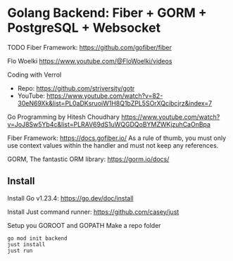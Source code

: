 # Golang Backend: Fiber + GORM + PostgreSQL + Websocket

TODO
Fiber Framework: https://github.com/gofiber/fiber

Flo Woelki
https://www.youtube.com/@FloWoelki/videos

Coding with Verrol
- Repo: https://github.com/striversity/gotr
- YouTube: https://www.youtube.com/watch?v=82-30eN69Xk&list=PL0aDKsruoiW1H8Q1bZPL5SOrXQcibcjrz&index=7

Go Programming by Hitesh Choudhary
https://www.youtube.com/watch?v=JoJ8Sw5Yb4c&list=PLRAV69dS1uWQGDQoBYMZWKjzuhCaOnBpa


Fiber Framework: https://docs.gofiber.io/
As a rule of thumb, you must only use context values within the handler and must not keep any references. 

GORM, The fantastic ORM library: https://gorm.io/docs/

## Install
Install Go v1.23.4: https://go.dev/doc/install

Install Just command runner: https://github.com/casey/just

Setup you GOROOT and GOPATH
Make a repo folder
```
go mod init backend
just install
just run
```